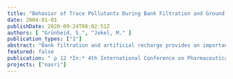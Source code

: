 ```yaml
---
title: "Behavior of Trace Pollutants During Bank Filtration and Ground Water Recharge of Wastewater-impacted Surface Waters"
date: 2004-01-01
publishDate: 2020-09-24T08:02:51Z
authors: [ "Grünheid, S.", "Jekel, M." ]
publication_types: ["1"]
abstract: "Bank filtration and artificial recharge provides an important drinking water source to the city of Berlin. Due to water recycling, the introduction of persistent trace pollutants (e.g. pharmaceuticals) in the drinking water may be a concern. The project “Organic Substances in Bank filtration and Groundwater Recharge - Process Studies” at the Technical University of Berlin is part of the “Natural and Artificial Systems for Recharge and Infiltration (NASRI)”-project of the Berlin Centre of Competence for Water. The research objectives of this part of the project are to study the removal of bulk and trace organics at different field sites with different characteristics in Berlin. In Berlin’s public drinking water supply nearly 70% of the 220 Mio m3 per year originate from bank filtration and groundwater recharge (~56% from bank filtration and ~14% from groundwater recharge (BWB 2003)). Since the 19th century Berlin has relied on bank filtration with retention times of several months to produce “new” ground water. A semi-closed urban water cycle has been created with the growth of the city. At some bank filtration sites the surface water is strongly influenced by highly treated domestic waste water effluent (e.g. 15-30% in Lake Tegel) (Ziegler et al. 2002). Despite this indirect potable reuse, the bank filtration system continues to provide high quality water which is distributed without chlorination. This unique situation in Berlin was an interesting field site for a research project of the Berlin Center of Competence for Water. Recently, the break through of organic trace pollutants in bank filtration systems has been studied in various research projects. Especially, since improved analytical methods can detect in ranges below 1µg/l. Since the processes during bank filtration are very complex, it is difficult to predict the fate of trace organics during bank filtration or to estimate important factors of influence for their degradation. In addition to redox state, factors such as retention time, initial degradable carbon concentration, soil properties and hydrogeological conditions may affect the final concentration. Many studies revealed positive findings of pharmaceuticals, pesticides or industrial chemicals (Hiemstra et al. 2003, Heberer et al. 2001, Verstraeten et al. 2002) in bank filtrate. Compounds like carbamazepine and clofibric acid were reported to be partly recalcitrant during underground transport (Stan and Linkerhäger 1994, Ternes et al. 2002). Furthermore, Ternes and Hirsch (2000) reported the occurrence of x-ray contrast media in surface waters and in surface water influenced groundwaters, where they constitute a major fraction of the adsorbable organic iodine (AOI). The contrast media were found to be very polar, persistent and difficult to remove in wastewater treatment (Jekel and Wischnack 2000). Hartig (2000) reported the break through of antibiotic sulfonamides from surface water to monitoring wells more than 50 m off the lake front (residence time~3 months). But in most of the reported cases the concentration in the bank filtrate is much lower than in the surface water. Since this concentration decline is not only due to dilution, long term bank filtration appears to have the capability to reduce trace organic pollutant concentrations. It would be of great practical value to classify the important trace organic pollutants by degradability during bank filtration and to evaluate the conditions that are favorable for the removal of certain compounds. This study begins to clarify these issues for a few trace organic pollutants. The factors of influence for degradation are studied for model compounds that represent groups of trace pollutants. Additionally, the infiltration process is characterized by several bulk-organic parameters. The goal of the study is to provide a tool that can be merged with hydrogeological models and soil properties to predict the removal efficiency of a given field site."
featured: false
publication: " p 12 *In:* 4th International Conference on Pharmaceuticals and Endocrine Disrupting Chemicals in Water. Minneapolis, Minnesota. 13 -15.10.2004"
projects: ["nasri"]
---
```


